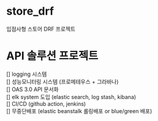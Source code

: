 # store_drf
입점사형 스토어 DRF 프로젝트


# API 솔루션 프로젝트



[] logging 시스템  
[] 성능모니터링 시스템 (프로메테우스 + 그라바나)  
[] OAS 3.0 API 문서화  
[] elk system 도입 (elastic search, log stash, kibana)  
[] CI/CD (github action, jenkins)  
[] 무중단배포 (elastic beanstalk 롤링배포 or blue/green 배포)  
